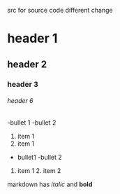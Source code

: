 src for source code different change

# header 1

## header 2

### header 3

###### header 6

-bullet 1
-bullet 2

1. item 1
1. item 1

- bullet1
  -bullet 2

1. item 1
   2. item 2

markdown has *italic* and **bold**
